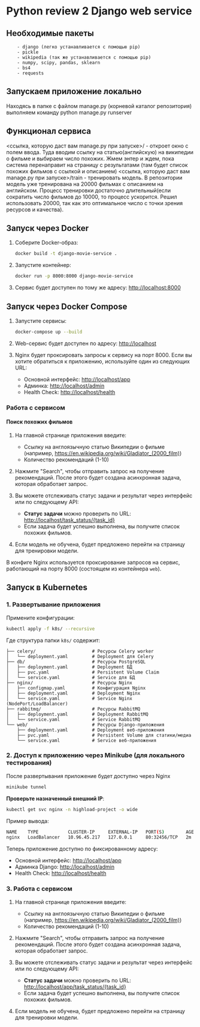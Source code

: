 # Python review 2 Django web service

## Необходимые пакеты

```plain_text
    - django (легко устанавливается с помощью pip)
    - pickle
    - wikipedia (так же устанавливается с помощью pip)
    - numpy, scipy, pandas, sklearn
    - bs4
    - requests
```

## Запускаем приложение локально

Находясь в папке с файлом manage.py (корневой каталог репозитория) выполняем команду python manage.py runserver

## Функционал сервиса

<ссылка, которую даст вам manage.py при запуске>/ - откроет окно с полем ввода. Туда вводим ссылку на статью(английскую) на википедии о фильме и выбираем число похожих.
Жмем энтер и ждем, пока система перенаправит на страницу с результатами (там будет список похожих фильмов с ссылкой и описанием)
<ссылка, которую даст вам manage.py при запуске>/train - тренировать модель. В репозитории модель уже тренирована на 20000 фильмах с описанием на английском.
Процесс тренировки достаточно длительный(если сократить число фильмов до 10000, то процесс ускорится. Решил использовать 20000, так как это оптимальное число
с точки зрения ресурсов и качества).

## Запуск через Docker

1. Соберите Docker-образ:

    ```bash
    docker build -t django-movie-service .
    ```

2. Запустите контейнер:

    ```bash
    docker run -p 8000:8000 django-movie-service
    ```

3. Сервис будет доступен по тому же адресу: <http://localhost:8000>

## Запуск через Docker Compose

1. Запустите сервисы:

    ```bash
    docker-compose up --build
    ```

2. Web-сервис будет доступен по адресу: <http://localhost>

3. Nginx будет проксировать запросы к сервису на порт 8000. Если вы хотите обратиться к приложению, используйте один из следующих URL:

    - Основной интерфейс: <http://localhost/app>
    - Админка: <http://localhost/admin>
    - Health Check: <http://localhost/health>

### Работа с сервисом

#### Поиск похожих фильмов

1. На главной странице приложения введите:

    - Ссылку на англоязычную статью Википедии о фильме (например, <https://en.wikipedia.org/wiki/Gladiator_(2000_film)>)
    - Количество рекомендаций (1-10)

2. Нажмите "Search", чтобы отправить запрос на получение рекомендаций. После этого будет создана асинхронная задача, которая обработает запрос.

3. Вы можете отслеживать статус задачи и результат через интерфейс или по следующему API:
    - **Статус задачи** можно проверить по URL: <http://localhost/task_status/{task_id}>
    - Если задача будет успешно выполнена, вы получите список похожих фильмов.

4. Если модель не обучена, будет предложено перейти на страницу для тренировки модели.

В конфиге Nginx используется проксирование запросов на сервис, работающий на порту 8000 (состоящем из контейнера `web`).

## Запуск в Kubernetes

### 1. Развертывание приложения

Примените конфигурации:

```bash
kubectl apply -f k8s/ --recursive
```

Где структура папки `k8s/` содержит:

```plaintext
├── celery/                     # Ресурсы Celery worker
│   └── deployment.yaml         # Deployment для Celery
├── db/                         # Ресурсы PostgreSQL
│   ├── deployment.yaml         # Deployment БД
│   ├── pvc.yaml                # Persistent Volume Claim
│   └── service.yaml            # Service для БД
├── nginx/                      # Ресурсы Nginx
│   ├── configmap.yaml          # Конфигурация Nginx
│   ├── deployment.yaml         # Deployment Nginx
│   └── service.yaml            # Service Nginx (NodePort/LoadBalancer)
├── rabbitmq/                   # Ресурсы RabbitMQ
│   ├── deployment.yaml         # Deployment RabbitMQ
│   └── service.yaml            # Service RabbitMQ
└── web/                        # Ресурсы Django-приложения
    ├── deployment.yaml         # Deployment веб-приложения
    ├── pvc.yaml                # Persistent Volume для статики/медиа
    └── service.yaml            # Service веб-приложения
```

### 2. Доступ к приложению через Minikube (для локального тестирования)

После развертывания приложение будет доступно через Nginx

```bash
minikube tunnel
```

**Проверьте назначенный внешний IP**:

```bash
kubectl get svc nginx -n highload-project -o wide
```

Пример вывода:

```bash
NAME    TYPE           CLUSTER-IP     EXTERNAL-IP   PORT(S)        AGE
nginx   LoadBalancer   10.96.45.217   127.0.0.1     80:32456/TCP   2m
```

Теперь приложение доступно по фиксированному адресу:

- Основной интерфейс: [http://localhost/app](http://localhost/app)
- Админка Django: [http://localhost/admin](http://localhost/admin)
- Health Check: [http://localhost/health](http://localhost/health)

### 3. Работа с сервисом

1. На главной странице приложения введите:

    - Ссылку на англоязычную статью Википедии о фильме (например, <https://en.wikipedia.org/wiki/Gladiator_(2000_film)>)
    - Количество рекомендаций (1-10)

2. Нажмите "Search", чтобы отправить запрос на получение рекомендаций. После этого будет создана асинхронная задача, которая обработает запрос.

3. Вы можете отслеживать статус задачи и результат через интерфейс или по следующему API:
    - **Статус задачи** можно проверить по URL: <http://localhost/app/task_status/{task_id}>
    - Если задача будет успешно выполнена, вы получите список похожих фильмов.

4. Если модель не обучена, будет предложено перейти на страницу для тренировки модели.
